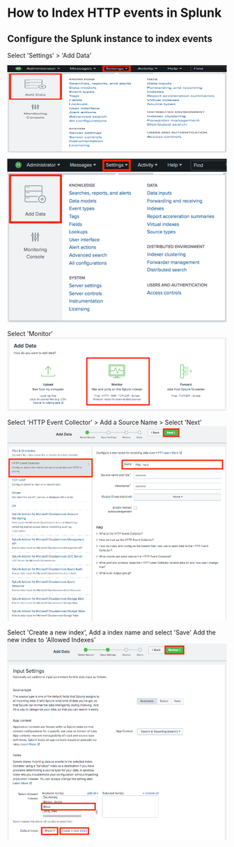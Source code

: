 


<link href="style.css" rel="stylesheet"></link>

# How to Index HTTP events in Splunk


## Configure the Splunk instance to index events

Select 'Settings' > 'Add Data'

<img align="center" width="600" height="200" src="screenshot1.png">

![image](screenshot1.png)

Select 'Monitor'
![image](screenshot2.png)

Select 'HTTP Event Collector' > Add a Source Name > Select 'Next'
![image](screenshot3.png)

Select 'Create a new index', Add a index name and select 'Save'
Add the new index to 'Allowed Indexes' 
![image](screenshot4.png)


